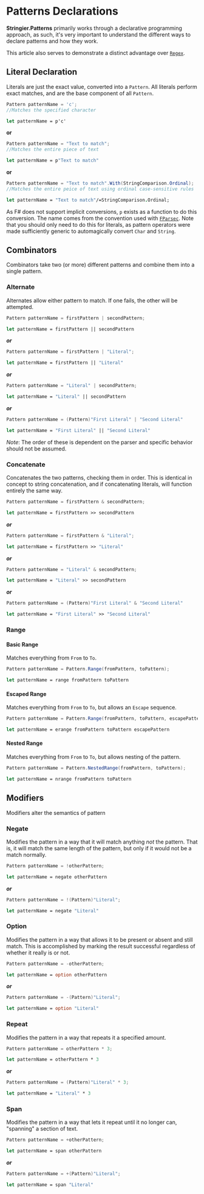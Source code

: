 ﻿# Patterns Declarations

**Stringier.Patterns** primarily works through a declarative programming approach, as such, it's very important to understand the different ways to declare patterns and how they work.

This article also serves to demonstrate a distinct advantage over [`Regex`](https://docs.microsoft.com/en-us/dotnet/api/system.text.regularexpressions.regex).

## Literal Declaration

Literals are just the exact value, converted into a `Pattern`. All literals perform exact matches, and are the base component of all `Pattern`.

~~~~csharp
Pattern patternName = 'c';
//Matches the specified character
~~~~
~~~~fsharp
let patternName = p'c'
~~~~
**or**
~~~~csharp
Pattern patternName = "Text to match";
//Matches the entire piece of text
~~~~
~~~~fsharp
let patternName = p"Text to match"
~~~~
**or**
~~~~csharp
Pattern patternName = "Text to match".With(StringComparison.Ordinal);
//Matches the entire peice of text using ordinal case-sensitive rules
~~~~
~~~~fsharp
let patternName = "Text to match"/=StringComparison.Ordinal;
~~~~

As F# does not support implicit conversions, `p` exists as a function to do this conversion. The name comes from the convention used with [`FParsec`](http://www.quanttec.com/fparsec/). Note that you should only need to do this for literals, as pattern operators were made sufficiently generic to automagically convert `Char` and `String`.

## Combinators

Combinators take two (or more) different patterns and combine them into a single pattern.

### Alternate

Alternates allow either pattern to match. If one fails, the other will be attempted.

~~~~csharp
Pattern patternName = firstPattern | secondPattern;
~~~~
~~~~fsharp
let patternName = firstPattern || secondPattern
~~~~
***or***
~~~~csharp
Pattern patternName = firstPattern | "Literal";
~~~~
~~~~fsharp
let patternName = firstPattern || "Literal"
~~~~
***or***
~~~~csharp
Pattern patternName = "Literal" | secondPattern;
~~~~
~~~~fsharp
let patternName = "Literal" || secondPattern
~~~~
***or***
~~~~csharp
Pattern patternName = (Pattern)"First Literal" | "Second Literal"
~~~~
~~~~fsharp
let patternName = "First Literal" || "Second Literal"
~~~~

*Note*: The order of these is dependent on the parser and specific behavior should not be assumed. 

### Concatenate

Concatenates the two patterns, checking them in order. This is identical in concept to string concatenation, and if concatenating literals, will function entirely the same way.

~~~~csharp
Pattern patternName = firstPattern & secondPattern;
~~~~
~~~~fsharp
let patternName = firstPattern >> secondPattern
~~~~
***or***
~~~~csharp
Pattern patternName = firstPattern & "Literal";
~~~~
~~~~fsharp
let patternName = firstPattern >> "Literal"
~~~~
***or***
~~~~csharp
Pattern patternName = "Literal" & secondPattern;
~~~~
~~~~fsharp
let patternName = "Literal" >> secondPattern
~~~~
***or***
~~~~csharp
Pattern patternName = (Pattern)"First Literal" & "Second Literal"
~~~~
~~~~fsharp
let patternName = "First Literal" >> "Second Literal"
~~~~

### Range

#### Basic Range

Matches everything from `From` to `To`.

~~~~csharp
Pattern patternName = Pattern.Range(fromPattern, toPattern);
~~~~
~~~~fsharp
let patternName = range fromPattern toPattern
~~~~

#### Escaped Range

Matches everything from `From` to `To`, but allows an `Escape` sequence.

~~~~csharp
Pattern patternName = Pattern.Range(fromPattern, toPattern, escapePattern);
~~~~
~~~~fsharp
let patternName = erange fromPattern toPattern escapePattern
~~~~

#### Nested Range

Matches everything from `From` to `To`, but allows nesting of the pattern.

~~~~csharp
Pattern patternName = Pattern.NestedRange(fromPattern, toPattern);
~~~~
~~~~fsharp
let patternName = nrange fromPattern toPattern
~~~~

## Modifiers

Modifiers alter the semantics of pattern

### Negate

Modifies the pattern in a way that it will match anything _not_ the pattern. That is, it will match the same length of the pattern, but only if it would not be a match normally.

~~~~csharp
Pattern patternName = !otherPattern;
~~~~
~~~~fsharp
let patternName = negate otherPattern
~~~~
***or***
~~~~csharp
Pattern patternName = !(Pattern)"Literal";
~~~~
~~~~fsharp
let patternName = negate "Literal"
~~~~

### Option

Modifies the pattern in a way that allows it to be present or absent and still match. This is accomplished by marking the result successful regardless of whether it really is or not.

~~~~csharp
Pattern patternName = -otherPattern;
~~~~
~~~~fsharp
let patternName = option otherPattern
~~~~
***or***
~~~~csharp
Pattern patternName = -(Pattern)"Literal";
~~~~
~~~~fsharp
let patternName = option "Literal"
~~~~

### Repeat

Modifies the pattern in a way that repeats it a specified amount.

~~~~csharp
Pattern patternName = otherPattern * 3;
~~~~
~~~~fsharp
let patternName = otherPattern * 3
~~~~
***or***
~~~~csharp
Pattern patternName = (Pattern)"Literal" * 3;
~~~~
~~~~fsharp
let patternName = "Literal" * 3
~~~~

### Span

Modifies the pattern in a way that lets it repeat until it no longer can, "spanning" a section of text.

~~~~csharp
Pattern patternName = +otherPattern;
~~~~
~~~~fsharp
let patternName = span otherPattern
~~~~
***or***
~~~~csharp
Pattern patternName = +(Pattern)"Literal";
~~~~
~~~~fsharp
let patternName = span "Literal"
~~~~